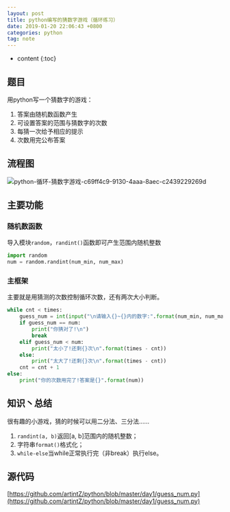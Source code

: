 ```yaml
---
layout: post
title: python编写的猜数字游戏（循环练习）
date: 2019-01-20 22:06:43 +0800
categories: python
tag: note
---
```


* content
{:toc}


## 题目

用python写一个猜数字的游戏：

1. 答案由随机数函数产生
2. 可设置答案的范围与猜数字的次数
3. 每猜一次给予相应的提示
4. 次数用完公布答案

## 流程图

![python-循环-猜数字游戏-c69ff4c9-9130-4aaa-8aec-c2439229269d](https://md-image-1258527510.cos.ap-shanghai.myqcloud.com/python-循环-猜数字游戏-c69ff4c9-9130-4aaa-8aec-c2439229269d.png)

## 主要功能

### 随机数函数

导入模块`random`，`randint()`函数即可产生范围内随机整数

```py
import random
num = random.randint(num_min, num_max)
```

### 主框架

主要就是用猜测的次数控制循环次数，还有两次大小判断。

```py
while cnt < times:
    guess_num = int(input("\n请输入{}~{}内的数字:".format(num_min, num_max)))
    if guess_num == num:
        print("你猜对了!\n")
        break
    elif guess_num < num:
        print("太小了!还剩{}次\n".format(times - cnt))
    else:
        print("太大了!还剩{}次\n".format(times - cnt))
    cnt = cnt + 1
else:  
    print("你的次数用完了!答案是{}".format(num))
```

## 知识丶总结

很有趣的小游戏，猜的时候可以用二分法、三分法……

1. `randint(a, b)`返回[a, b]范围内的随机整数；
2. 字符串`format()`格式化；
3. `while-else`当while正常执行完（非break）执行else。

## 源代码

[https://github.com/artintZ/python/blob/master/day1/guess_num.py](https://github.com/artintZ/python/blob/master/day1/guess_num.py)